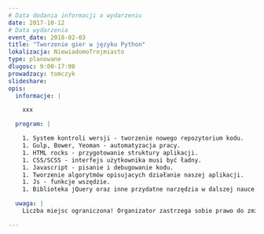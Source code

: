 ```yaml
---
# Data dodania informacji o wydarzeniu
date: 2017-10-12
# Data wydarzenia
event_date: 2018-02-03
title: "Tworzenie gier w języku Python"
lokalizacja: NiewiadomoTrojmiasto
type: planowane
dlugosc: 9:00-17:00
prowadzacy: tomczyk
slideshare:
opis:
  informacje: |

    xxx

  program: |

    1. System kontroli wersji - tworzenie nowego repozytorium kodu.
    1. Gulp, Bower, Yeoman - automatyzacja pracy.
    1. HTML rocks - przygotowanie struktury aplikacji.
    1. CSS/SCSS - interfejs użytkownika musi być ładny.
    1. Javascript - pisanie i debugowanie kodu.
    1. Tworzenie algorytmów opisujacych działanie naszej aplikacji.
    1. Js - funkcje wszędzie.
    1. Biblioteka jQuery oraz inne przydatne narzędzia w dalszej nauce.

  uwaga: |
    Liczba miejsc ograniczona! Organizator zastrzega sobie prawo do zmiany lokalizacji wydarzenia oraz jego odwołania w przypadku niezgłoszenia się minimalnej liczby uczestników.

---
```

